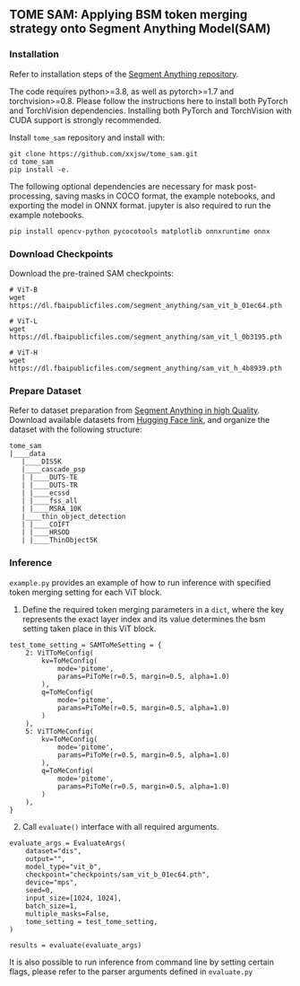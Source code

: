 ## TOME SAM: Applying BSM token merging strategy onto Segment Anything Model(SAM)

### Installation
Refer to installation steps of the [Segment Anything repository](https://github.com/facebookresearch/segment-anything?tab=readme-ov-file#installation).

The code requires python>=3.8, as well as pytorch>=1.7 and torchvision>=0.8. Please follow the instructions here to install both PyTorch and TorchVision dependencies. Installing both PyTorch and TorchVision with CUDA support is strongly recommended.

Install `tome_sam` repository and install with:
```
git clone https://github.com/xxjsw/tome_sam.git
cd tome_sam
pip install -e.
```

The following optional dependencies are necessary for mask post-processing, saving masks in COCO format, the example notebooks, and exporting the model in ONNX format. jupyter is also required to run the example notebooks.
```
pip install opencv-python pycocotools matplotlib onnxruntime onnx
```

### Download Checkpoints
Download the pre-trained SAM checkpoints:
```
# ViT-B 
wget https://dl.fbaipublicfiles.com/segment_anything/sam_vit_b_01ec64.pth

# ViT-L 
wget https://dl.fbaipublicfiles.com/segment_anything/sam_vit_l_0b3195.pth

# ViT-H 
wget https://dl.fbaipublicfiles.com/segment_anything/sam_vit_h_4b8939.pth
```

### Prepare Dataset
Refer to dataset preparation from [Segment Anything in high Quality](https://github.com/SysCV/sam-hq/blob/main/train/README.md#1-data-preparation).
Download available datasets from [Hugging Face link](https://huggingface.co/sam-hq-team/sam-hq-training/tree/main/data), and organize the
dataset with the following structure:
```
tome_sam
|____data
   |____DIS5K
   |____cascade_psp
   | |____DUTS-TE
   | |____DUTS-TR
   | |____ecssd
   | |____fss_all
   | |____MSRA_10K
   |____thin_object_detection
   | |____COIFT
   | |____HRSOD
   | |____ThinObject5K
```
### Inference
`example.py` provides an example of how to run inference with specified token merging setting for each ViT block.
1. Define the required token merging parameters in a `dict`, where the key represents the exact layer index and its 
value determines the bsm setting taken place in this ViT block.
```
test_tome_setting = SAMToMeSetting = {
    2: ViTToMeConfig(
        kv=ToMeConfig(
            mode='pitome',
            params=PiToMe(r=0.5, margin=0.5, alpha=1.0)
        ),
        q=ToMeConfig(
            mode='pitome',
            params=PiToMe(r=0.5, margin=0.5, alpha=1.0)
        )
    ),
    5: ViTToMeConfig(
        kv=ToMeConfig(
            mode='pitome',
            params=PiToMe(r=0.5, margin=0.5, alpha=1.0)
        ),
        q=ToMeConfig(
            mode='pitome',
            params=PiToMe(r=0.5, margin=0.5, alpha=1.0)
        )
    ),
}
```

2. Call `evaluate()` interface with all required arguments.
```
evaluate_args = EvaluateArgs(
    dataset="dis",
    output="",
    model_type="vit_b",
    checkpoint="checkpoints/sam_vit_b_01ec64.pth",
    device="mps",
    seed=0,
    input_size=[1024, 1024],
    batch_size=1,
    multiple_masks=False,
    tome_setting = test_tome_setting,
)

results = evaluate(evaluate_args)
```

It is also possible to run inference from command line by setting certain flags, please refer to the parser arguments defined in
`evaluate.py`

